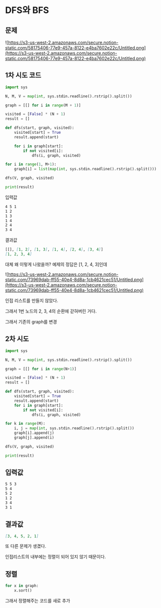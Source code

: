 # DFS와 BFS

## 문제

![https://s3-us-west-2.amazonaws.com/secure.notion-static.com/58175406-77e9-457a-8122-e4ba7602e22c/Untitled.png](https://s3-us-west-2.amazonaws.com/secure.notion-static.com/58175406-77e9-457a-8122-e4ba7602e22c/Untitled.png)

## 1차 시도 코드

```python
import sys

N, M, V = map(int, sys.stdin.readline().rstrip().split())

graph = [[] for i in range(M + 1)]

visited = [False] * (N + 1)
result = []

def dfs(start, graph, visited):
    visited[start] = True
    result.append(start)

    for i in graph[start]:
        if not visited[i]:
            dfs(i, graph, visited)

for i in range(1, M+1):
    graph[i] = list(map(int, sys.stdin.readline().rstrip().split()))

dfs(V, graph, visited)

print(result)
```

입력값

```markdown
4 5 1
1 2
1 3
1 4
2 4
3 4
```

결과값

```markdown
[[], [1, 2], [1, 3], [1, 4], [2, 4], [3, 4]]
[1, 2, 3, 4]
```

대체 왜 이렇게 나왔을까? 예제의 정답은 [1, 2, 4, 3]인데

![https://s3-us-west-2.amazonaws.com/secure.notion-static.com/73969dab-ff55-40e4-8d8a-1cb4621cec51/Untitled.png](https://s3-us-west-2.amazonaws.com/secure.notion-static.com/73969dab-ff55-40e4-8d8a-1cb4621cec51/Untitled.png)

인접 리스트를 만들지 않았다.

그래서 1번 노드의 2, 3, 4의 순환에 갇혀버린 거다.

그래서 기존의 graph를 변경

## 2차 시도

```python
import sys

N, M, V = map(int, sys.stdin.readline().rstrip().split())

graph = [[] for i in range(N+1)]

visited = [False] * (N + 1)
result = []

def dfs(start, graph, visited):
    visited[start] = True
    result.append(start)
    for i in graph[start]:
        if not visited[i]:
            dfs(i, graph, visited)

for k in range(M):
    i, j = map(int, sys.stdin.readline().rstrip().split())
    graph[i].append(j)
    graph[j].append(i)

dfs(V, graph, visited)

print(result)
```

## 입력값

```markdown
5 5 3
5 4
5 2
1 2
3 4
3 1
```

## 결과값

```markdown
[3, 4, 5, 2, 1]
```

또 다른 문제가 생겼다.

인접리스트의 내부에는 정렬이 되어 있지 않기 때문이다.

## 정렬

```python
for x in graph:
    x.sort()
```

그래서 정렬해주는 코드를 새로 추가